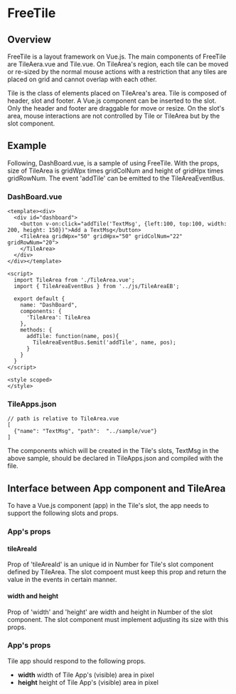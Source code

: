 # FreeTile
## Overview
FreeTile is a layout framework on Vue.js. The main components of FreeTile
are TileAera.vue and Tile.vue. On TileArea's region, each tile can be moved
or re-sized by the normal mouse actions with a restriction that any tiles
are placed on grid and cannot overlap with each other. 

Tile is the class of elements placed on TileArea's area. Tile is composed
of header, slot and footer. A Vue.js component can be inserted to the slot.
Only the header and footer are draggable for move or resize. On the slot's
area, mouse interactions are not controlled by Tile or TileArea but by the
slot component.

## Example
Following, DashBoard.vue, is a sample of using FreeTile. With the props, size
of TileArea is gridWpx times gridColNum and height of gridHpx times gridRowNum.
The event 'addTile' can be emitted to the TileAreaEventBus.

### DashBoard.vue

    <template><div>
      <div id="dashboard">
        <button v-on:click="addTile('TextMsg', {left:100, top:100, width: 200, height: 150})">Add a TextMsg</button>
        <TileArea gridWpx="50" gridHpx="50" gridColNum="22" gridRowNum="20">
        </TileArea>
      </div>
    </div></template>

    <script>
      import TileArea from './TileArea.vue';
      import { TileAreaEventBus } from '../js/TileAreaEB';
      
      export default {
        name: "DashBoard",
        components: {
          'TileArea': TileArea
        },
        methods: {
          addTile: function(name, pos){
            TileAreaEventBus.$emit('addTile', name, pos);
          }
        }
      }
    </script>
    
    <style scoped>
    </style>

### TileApps.json

    // path is relative to TileArea.vue
    [
      {"name": "TextMsg", "path":  "../sample/vue"}
    ]

The components which will be created in the Tile's slots, TextMsg in the above
sample, should be declared in TileApps.json and compiled with the file.

## Interface between App component and TileArea
To have a Vue.js component (app) in the Tile's slot, the app needs to support
the following slots and props. 

### App's props
#### tileAreaId
Prop of 'tileAreaId' is an unique id in Number for Tile's slot component defined
by TileArea. The slot compoent must keep this prop and return the value in the
events in certain manner.

#### width and height
Prop of 'width' and 'height' are width and height in Number of the slot component.
The slot component must implement adjusting its size with this props. 

### App's props
Tile app should respond to the following props.

- **width** width of Tile App's (visible) area in pixel
- **height** height of Tile App's (visible) area in pixel 

